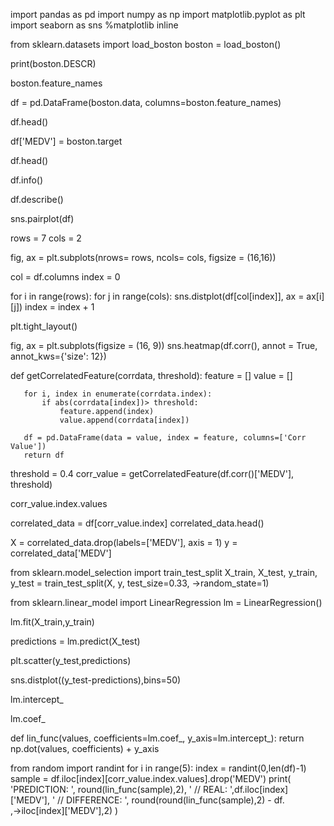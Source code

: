 import pandas as pd
import numpy as np
import matplotlib.pyplot as plt
import seaborn as sns
%matplotlib inline 

from sklearn.datasets import load_boston
boston = load_boston()

print(boston.DESCR)

boston.feature_names

df = pd.DataFrame(boston.data, columns=boston.feature_names)

df.head()

df['MEDV'] = boston.target

df.head()

df.info()

df.describe()

sns.pairplot(df)

rows = 7
cols = 2

fig, ax = plt.subplots(nrows= rows, ncols= cols, figsize = (16,16))

col = df.columns
index = 0

for i in range(rows):
    for j in range(cols):
        sns.distplot(df[col[index]], ax = ax[i][j])
        index = index + 1
        
plt.tight_layout()

fig, ax = plt.subplots(figsize = (16, 9))
sns.heatmap(df.corr(), annot = True, annot_kws={'size': 12})

def getCorrelatedFeature(corrdata, threshold):
       feature = []
       value = []
    
       for i, index in enumerate(corrdata.index):
           if abs(corrdata[index])> threshold:
               feature.append(index)
               value.append(corrdata[index])

       df = pd.DataFrame(data = value, index = feature, columns=['Corr Value'])
       return df

threshold = 0.4
corr_value = getCorrelatedFeature(df.corr()['MEDV'], threshold)

corr_value.index.values

correlated_data = df[corr_value.index]
correlated_data.head()

X = correlated_data.drop(labels=['MEDV'], axis = 1)
y = correlated_data['MEDV']

from sklearn.model_selection import train_test_split
X_train, X_test, y_train, y_test = train_test_split(X, y, test_size=0.33,
→random_state=1)

from sklearn.linear_model import LinearRegression
lm = LinearRegression()

lm.fit(X_train,y_train)

predictions = lm.predict(X_test)

plt.scatter(y_test,predictions)

sns.distplot((y_test-predictions),bins=50)

lm.intercept_

lm.coef_

def lin_func(values, coefficients=lm.coef_, y_axis=lm.intercept_):
    return np.dot(values, coefficients) + y_axis

from random import randint
for i in range(5):
index = randint(0,len(df)-1)
sample = df.iloc[index][corr_value.index.values].drop('MEDV')
print(
'PREDICTION: ', round(lin_func(sample),2),
' // REAL: ',df.iloc[index]['MEDV'],
' // DIFFERENCE: ', round(round(lin_func(sample),2) - df.
,→iloc[index]['MEDV'],2)
)


```python

```

